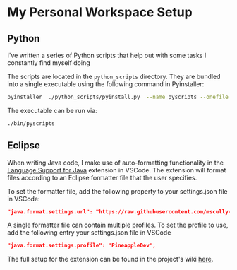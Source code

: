 # My Personal Workspace Setup

## Python
I've written a series of Python scripts that help out with some tasks I constantly find myself doing

The scripts are located in the `python_scripts` directory. They are bundled into a single executable using the following command in Pyinstaller:

```bash
pyinstaller  ./python_scripts/pyinstall.py  --name pyscripts --onefile --distpath ./bin
```

The executable can be run via:

```bash
./bin/pyscripts
```

## Eclipse

When writing Java code, I make use of auto-formatting functionality in the [Language Support for Java](https://github.com/redhat-developer/vscode-java) extension in VSCode. The extension will format files according to an Eclipse formatter file that the user specifies.

To set the formatter file, add the following property to your settings.json file in VSCode:

```json
"java.format.settings.url": "https://raw.githubusercontent.com/mscully4/workspace/staging/eclipse/formatting/java-style-amazon.xml"
```

A single formatter file can contain multiple profiles. To set the profile to use, add the following entry your settings.json file in VSCode

```json
"java.format.settings.profile": "PineappleDev",
```

The full setup for the extension can be found in the project's wiki [here](https://github.com/redhat-developer/vscode-java/wiki/Formatter-settings).
